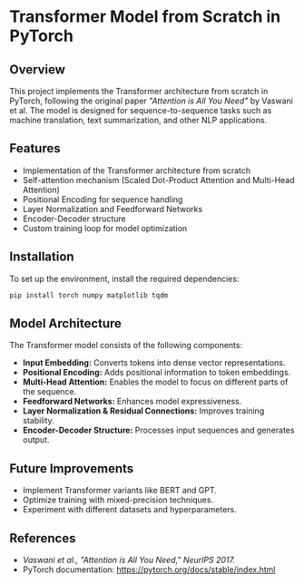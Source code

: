 # Transformer Model from Scratch in PyTorch

## Overview
This project implements the Transformer architecture from scratch in PyTorch, following the original paper *"Attention is All You Need"* by Vaswani et al. The model is designed for sequence-to-sequence tasks such as machine translation, text summarization, and other NLP applications.

## Features
- Implementation of the Transformer architecture from scratch
- Self-attention mechanism (Scaled Dot-Product Attention and Multi-Head Attention)
- Positional Encoding for sequence handling
- Layer Normalization and Feedforward Networks
- Encoder-Decoder structure
- Custom training loop for model optimization


## Installation
To set up the environment, install the required dependencies:
```bash
pip install torch numpy matplotlib tqdm
```


## Model Architecture
The Transformer model consists of the following components:
- **Input Embedding:** Converts tokens into dense vector representations.
- **Positional Encoding:** Adds positional information to token embeddings.
- **Multi-Head Attention:** Enables the model to focus on different parts of the sequence.
- **Feedforward Networks:** Enhances model expressiveness.
- **Layer Normalization & Residual Connections:** Improves training stability.
- **Encoder-Decoder Structure:** Processes input sequences and generates output.


## Future Improvements
- Implement Transformer variants like BERT and GPT.
- Optimize training with mixed-precision techniques.
- Experiment with different datasets and hyperparameters.

## References
- *Vaswani et al., "Attention is All You Need," NeurIPS 2017.*
- PyTorch documentation: https://pytorch.org/docs/stable/index.html


